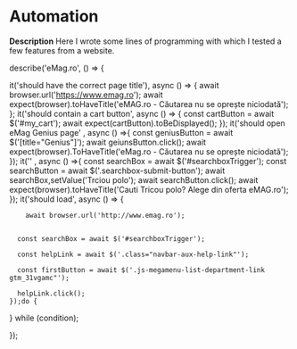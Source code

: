 # Automation

**Description**
Here I  wrote some lines of programming with which I tested a few features from a website.

describe('eMag.ro', () => {

it('should have the correct page title'), async () => {
  await browser.url('https://www.emag.ro');
  await expect(browser).toHaveTitle('eMAG.ro - Căutarea nu se oprește niciodată');
};
it('should contain a cart button', async () => {
const cartButton = await $('#my_cart');
await expect(cartButton).toBeDisplayed();
});
it('should open eMag Genius page' , async () =>{
const geniusButton = await $('[title="Genius"]');
await geiunsButton.click();
await expect(browser).ToHaveTitle('eMag.ro - Căutarea nu se oprește niciodată');
});
it('' , async () =>{
  const searchBox = await $('#searchboxTrigger');
  const searchButton = await $('.searchbox-submit-button');
  await searchBox,setValue('Trciou polo');
  await searchButton.click();
  await expect(browser).toHaveTitle('Cauti Tricou polo? Alege din oferta eMAG.ro');
});
    it('should load', async () => {
     
        await browser.url('http://www.emag.ro');

      
      const searchBox = await $('#searchboxTrigger');

      const helpLink = await $('.class="navbar-aux-help-link"');

      const firstButton = await $('.js-megamenu-list-department-link gtm_31vgamc"');

      helpLink.click();
    });do {
	
	
} while (condition);


});

